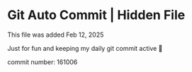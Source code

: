 # Git Auto Commit | Hidden File

This file was added Feb 12, 2025

Just for fun and keeping my daily git commit active 🤪

commit number: 161006

